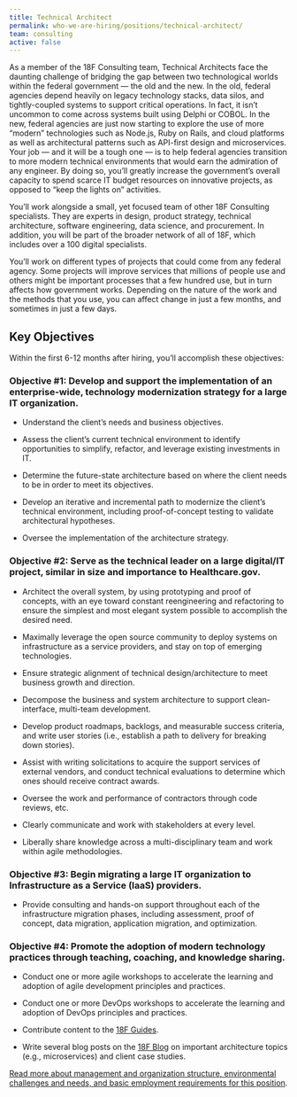 ```yaml
---
title: Technical Architect
permalink: who-we-are-hiring/positions/technical-architect/
team: consulting
active: false
---
```

As a member of the 18F Consulting team, Technical Architects face the
daunting challenge of bridging the gap between two technological worlds
within the federal government — the old and the new. In the old, federal
agencies depend heavily on legacy technology stacks, data silos, and
tightly-coupled systems to support critical operations. In fact, it
isn’t uncommon to come across systems built using Delphi or COBOL. In
the new, federal agencies are just now starting to explore the use of
more “modern” technologies such as Node.js, Ruby on Rails, and cloud
platforms as well as architectural patterns such as API-first design and
microservices. Your job — and it will be a tough one — is to help
federal agencies transition to more modern technical environments that
would earn the admiration of any engineer. By doing so, you’ll greatly
increase the government’s overall capacity to spend scarce IT budget
resources on innovative projects, as opposed to “keep the lights on”
activities.

You’ll work alongside a small, yet focused team of other 18F Consulting
specialists. They are experts in design, product strategy, technical
architecture, software engineering, data science, and procurement. In
addition, you will be part of the broader network of all of 18F, which
includes over a 100 digital specialists.

You’ll work on different types of projects that could come from any
federal agency. Some projects will improve services that millions of
people use and others might be important processes that a few hundred
use, but in turn affects how government works. Depending on the nature
of the work and the methods that you use, you can affect change in just
a few months, and sometimes in just a few days.

## Key Objectives

Within the first 6-12 months after hiring, you’ll accomplish these
objectives:

### Objective \#1: Develop and support the implementation of an enterprise-wide, technology modernization strategy for a large IT organization.

-   Understand the client’s needs and business objectives.

-   Assess the client’s current technical environment to identify opportunities to simplify, refactor, and leverage existing investments in IT.

-   Determine the future-state architecture based on where the client needs to be in order to meet its objectives.

-   Develop an iterative and incremental path to modernize the client’s technical environment, including proof-of-concept testing to validate architectural hypotheses.

-   Oversee the implementation of the architecture strategy.

### Objective \#2: Serve as the technical leader on a large digital/IT project, similar in size and importance to Healthcare.gov.

-   Architect the overall system, by using prototyping and proof of concepts, with an eye toward constant reengineering and refactoring to ensure the simplest and most elegant system possible to accomplish the desired need.

-   Maximally leverage the open source community to deploy systems on infrastructure as a service providers, and stay on top of emerging technologies.

-   Ensure strategic alignment of technical design/architecture to meet business growth and direction.

-   Decompose the business and system architecture to support clean-interface, multi-team development.

-   Develop product roadmaps, backlogs, and measurable success criteria, and write user stories (i.e., establish a path to delivery for breaking down stories).

-   Assist with writing solicitations to acquire the support services of external vendors, and conduct technical evaluations to determine which ones should receive contract awards.

-   Oversee the work and performance of contractors through code reviews, etc.

-   Clearly communicate and work with stakeholders at every level.

-   Liberally share knowledge across a multi-disciplinary team and work within agile methodologies.

### Objective \#3: Begin migrating a large IT organization to Infrastructure as a Service (IaaS) providers.

-   Provide consulting and hands-on support throughout each of the infrastructure migration phases, including assessment, proof of concept, data migration, application migration, and optimization.

### Objective \#4: Promote the adoption of modern technology practices through teaching, coaching, and knowledge sharing.

-   Conduct one or more agile workshops to accelerate the learning and adoption of agile development principles and practices.

-   Conduct one or more DevOps workshops to accelerate the learning and adoption of DevOps principles and practices.

-   Contribute content to the [18F Guides](https://pages.18f.gov/guides/).

-   Write several blog posts on the [18F Blog](https://18f.gsa.gov/blog/) on important architecture topics (e.g., microservices) and client case studies.

[Read more about management and organization structure, environmental
challenges and needs, and basic employment requirements for this
position](https://pages.18f.gov/joining-18f/who-we-are-hiring/positions/18f-consulting/).
